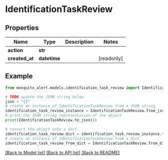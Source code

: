 # IdentificationTaskReview


## Properties

Name | Type | Description | Notes
------------ | ------------- | ------------- | -------------
**action** | **str** |  | 
**created_at** | **datetime** |  | [readonly] 

## Example

```python
from mosquito_alert.models.identification_task_review import IdentificationTaskReview

# TODO update the JSON string below
json = "{}"
# create an instance of IdentificationTaskReview from a JSON string
identification_task_review_instance = IdentificationTaskReview.from_json(json)
# print the JSON string representation of the object
print(IdentificationTaskReview.to_json())

# convert the object into a dict
identification_task_review_dict = identification_task_review_instance.to_dict()
# create an instance of IdentificationTaskReview from a dict
identification_task_review_from_dict = IdentificationTaskReview.from_dict(identification_task_review_dict)
```
[[Back to Model list]](../README.md#documentation-for-models) [[Back to API list]](../README.md#documentation-for-api-endpoints) [[Back to README]](../README.md)



